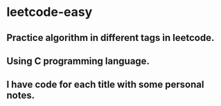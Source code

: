 # leetcode-easy
## Practice algorithm in different tags in leetcode. 
## Using C programming language.
## I have code for each title with some personal notes.
